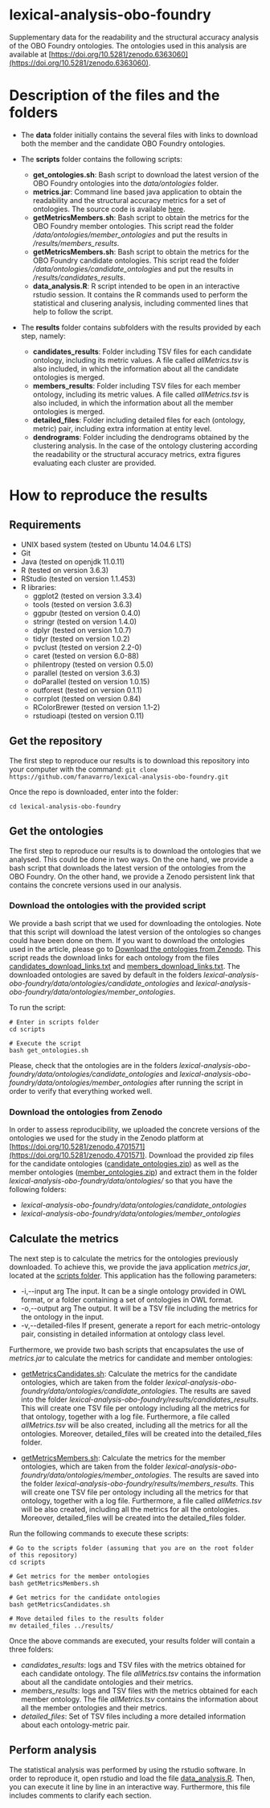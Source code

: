 # lexical-analysis-obo-foundry
Supplementary data for the readability and the structural accuracy analysis of the OBO Foundry ontologies. The ontologies used in this analysis are available at [https://doi.org/10.5281/zenodo.6363060](https://doi.org/10.5281/zenodo.6363060).

# Description of the files and the folders

- The **data** folder initially contains the several files with links to download both the member and the candidate OBO Foundry ontologies.

- The **scripts** folder contains the following scripts:
    - **get_ontologies.sh**: Bash script to download the latest version of the OBO Foundry ontologies into the *data/ontologies* folder.
    - **metrics.jar**: Command line based java application to obtain the readability and the structural accuracy metrics for a set of ontologies. The source code is available [here](https://github.com/fanavarro/ontology-metrics).
    - **getMetricsMembers.sh**: Bash script to obtain the metrics for the OBO Foundry member ontologies. This script read the folder */data/ontologies/member_ontologies* and put the results in */results/members_results*.
    - **getMetricsMembers.sh**: Bash script to obtain the metrics for the OBO Foundry candidate ontologies. This script read the folder */data/ontologies/candidate_ontologies* and put the results in */results/candidates_results*.
    - **data_analysis.R**: R script intended to be open in an interactive rstudio session. It contains the R commands used to perform the statistical and clusering analysis, including commented lines that help to follow the script.

- The **results** folder contains subfolders with the results provided by each step, namely:
    - **candidates_results**: Folder including TSV files for each candidate ontology, including its metric values. A file called *allMetrics.tsv* is also included, in which the information about all the candidate ontologies is merged.
    - **members_results**: Folder including TSV files for each member ontology, including its metric values. A file called *allMetrics.tsv* is also included, in which the information about all the member ontologies is merged.
    - **detailed_files**: Folder including detailed files for each (ontology, metric) pair, including extra information at entity level.
    - **dendrograms**: Folder including the dendrograms obtained by the clustering analysis. In the case of the ontology clustering according the readability or the structural accuracy metrics, extra figures evaluating each cluster are provided.

# How to reproduce the results

## Requirements
- UNIX based system (tested on Ubuntu 14.04.6 LTS)
- Git
- Java (tested on openjdk 11.0.11)
- R (tested on version 3.6.3)
- RStudio (tested on version 1.1.453)
- R libraries:
    - ggplot2 (tested on version 3.3.4)
    - tools (tested on version 3.6.3)
    - ggpubr (tested on version 0.4.0)
    - stringr (tested on version 1.4.0)
    - dplyr (tested on version 1.0.7)
    - tidyr (tested on version 1.0.2)
    - pvclust (tested on version 2.2-0)
    - caret (tested on version 6.0-88)
    - philentropy (tested on version 0.5.0)
    - parallel (tested on version 3.6.3)
    - doParallel (tested on version 1.0.15)
    - outforest (tested on version 0.1.1)
    - corrplot (tested on version 0.84)
    - RColorBrewer (tested on version 1.1-2)
    - rstudioapi (tested on version 0.11)


## Get the repository
The first step to reproduce our results is to download this repository into your computer with the command:
`git clone https://github.com/fanavarro/lexical-analysis-obo-foundry.git`

Once the repo is downloaded, enter into the folder:

`cd lexical-analysis-obo-foundry`

## Get the ontologies
The first step to reproduce our results is to download the ontologies that we analysed. This could be done in two ways. On the one hand, we provide a bash script that downloads the latest version of the ontologies from the OBO Foundry. On the other hand, we provide a Zenodo persistent link that contains the concrete versions used in our analysis.

### Download the ontologies with the provided script
We provide a bash script that we used for downloading the ontologies. Note that this script will download the latest version of the ontologies so changes could have been done on them. If you want to download the ontologies used in the article, please go to [Download the ontologies from Zenodo](#download-the-ontologies-from-zenodo). This script reads the download links for each ontology from the files [candidates_download_links.txt](https://github.com/fanavarro/lexical-analysis-obo-foundry/blob/main/data/ontologies/candidates_download_links.txt) and [members_download_links.txt](https://github.com/fanavarro/lexical-analysis-obo-foundry/blob/main/data/ontologies/members_download_links.txt). The downloaded ontologies are saved by default in the folders *lexical-analysis-obo-foundry/data/ontologies/candidate_ontologies* and *lexical-analysis-obo-foundry/data/ontologies/member_ontologies*.

To run the script:

```
# Enter in scripts folder
cd scripts

# Execute the script
bash get_ontologies.sh
```

Please, check that the ontologies are in the folders *lexical-analysis-obo-foundry/data/ontologies/candidate_ontologies* and *lexical-analysis-obo-foundry/data/ontologies/member_ontologies* after running the script in order to verify that everything worked well.


### Download the ontologies from Zenodo
In order to assess reproducibility, we uploaded the concrete versions of the ontologies we used for the study in the Zenodo platform at [https://doi.org/10.5281/zenodo.4701571](https://doi.org/10.5281/zenodo.4701571). Download the provided zip files for the candidate ontologies ([candidate_ontologies.zip](https://zenodo.org/record/4701572/files/candidate_ontologies.zip?download=1)) as well as the member ontologies ([member_ontologies.zip](https://zenodo.org/record/4701572/files/member_ontologies.zip?download=1)) and extract them in the folder *lexical-analysis-obo-foundry/data/ontologies/* so that you have the following folders:

- *lexical-analysis-obo-foundry/data/ontologies/candidate_ontologies*
- *lexical-analysis-obo-foundry/data/ontologies/member_ontologies*


## Calculate the metrics
The next step is to calculate the metrics for the ontologies previously downloaded. To achieve this, we provide the java application *metrics.jar*, located at the [scripts folder](./scripts). This application has the following parameters:

- -i,--input arg      The input. It can be a single ontology provided in OWL format, or a folder containing a set of ontologies in OWL format.
- -o,--output arg     The output. It will be a TSV file including the metrics for the ontology in the input.
- -v,--detailed-files If present, generate a report for each metric-ontology pair, consisting in detailed information at ontology class level.

Furthermore, we provide two bash scripts that encapsulates the use of *metrics.jar* to calculate the metrics for candidate and member ontologies:

- [getMetricsCandidates.sh](./scripts/getMetricsCandidates.sh): Calculate the metrics for the candidate ontologies, which are taken from the folder *lexical-analysis-obo-foundry/data/ontologies/candidate_ontologies*. The results are saved into the folder *lexical-analysis-obo-foundry/results/candidates_results*. This will create one TSV file per ontology including all the metrics for that ontology, together with a log file. Furthermore, a file called *allMetrics.tsv* will be also created, including all the metrics for all the ontologies. Moreover, detailed_files will be created into the detailed_files folder.

- [getMetricsMembers.sh](./scripts/getMetricsMembers.sh): Calculate the metrics for the member ontologies, which are taken from the folder *lexical-analysis-obo-foundry/data/ontologies/member_ontologies*. The results are saved into the folder *lexical-analysis-obo-foundry/results/members_results*. This will create one TSV file per ontology including all the metrics for that ontology, together with a log file. Furthermore, a file called *allMetrics.tsv* will be also created, including all the metrics for all the ontologies. Moreover, detailed_files will be created into the detailed_files folder.

Run the following commands to execute these scripts:
```
# Go to the scripts folder (assuming that you are on the root folder of this repository)
cd scripts

# Get metrics for the member ontologies
bash getMetricsMembers.sh

# Get metrics for the candidate ontologies
bash getMetricsCandidates.sh

# Move detailed files to the results folder
mv detailed_files ../results/
```

Once the above commands are executed, your results folder will contain a three folders:

- *candidates_results*: logs and TSV files with the metrics obtained for each candidate ontology. The file *allMetrics.tsv* contains the information about all the candidate ontologies and their metrics.
- *members_results*: logs and TSV files with the metrics obtained for each member ontology. The file *allMetrics.tsv* contains the information about all the member ontologies and their metrics.
- *detailed_files*: Set of TSV files including a more detailed information about each ontology-metric pair.

## Perform analysis
The statistical analysis was performed by using the rstudio software. In order to reproduce it, open rstudio and load the file [data_analysis.R](./scripts/data_analysis.R). Then, you can execute it line by line in an interactive way. Furthermore, this file includes comments to clarify each section.
